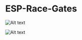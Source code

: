 # ESP-Race-Gates

![Alt text](https://jumpmaps.com/Gate.jpg "Gate")

![Alt text](https://jumpmaps.com/Web.jpg "Web interface")
